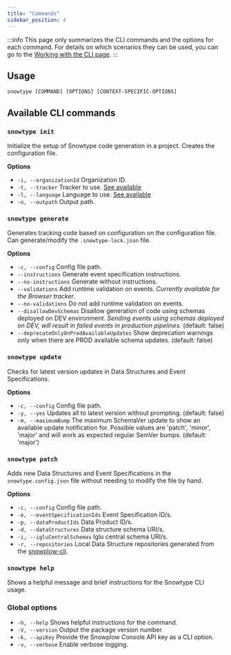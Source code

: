 ```yaml
---
title: "Commands"
sidebar_position: 4
---
```


:::info
This page only summarizes the CLI commands and the options for each command. For details on which scenarios they can be used, you can go to the [Working with the CLI page](../using-the-cli/index.md).
:::

## Usage

`snowtype [COMMAND] [OPTIONS] [CONTEXT-SPECIFIC-OPTIONS]`

## Available CLI commands

### `snowtype init`

Initialize the setup of Snowtype code generation in a project. Creates the configuration file.

**Options**
 -  `-i, --organizationId` Organization ID.
 -  `-t, --tracker` Tracker to use. [See available](../using-the-cli/index.md#available-trackerslanguages)
 -  `-l, --language` Language to use. [See available](../using-the-cli/index.md#available-trackerslanguages)
 -  `-o, --outpath` Output path.

### `snowtype generate`

Generates tracking code based on configuration on the configuration file. Can generate/modify the `.snowtype-lock.json` file.

**Options**
 -  `-c, --config` Config file path.
 -  `--instructions` Generate event specification instructions.
 -  `--no-instructions` Generate without instructions.
 -  `--validations` Add runtime validation on events. _Currently available for the Browser tracker_.
 -  `--no-validations` Do not add runtime validation on events.
 -  `--disallowDevSchemas` Disallow generation of code using schemas deployed on DEV environment. _Sending events using schemas deployed on DEV, will result in failed events in production pipelines._ (default: false)
 -  `--deprecateOnlyOnProdAvailableUpdates` Show deprecation warnings only when there are PROD available schema updates. (default: false)

### `snowtype update`

Checks for latest version updates in Data Structures and Event Specifications.

**Options**
 -  `-c, --config` Config file path.
 -  `-y, --yes` Updates all to latest version without prompting. (default: false)
 -  `-m, --maximumBump` The maximum SchemaVer update to show an available update notification for. Possible values are 'patch', 'minor', 'major' and will work as expected regular SemVer bumps. (default: 'major')

### `snowtype patch`

Adds new Data Structures and Event Specifications in the `snowtype.config.json` file without needing to modify the file by hand.

**Options**
 - `-c, --config` Config file path.
 - `-e, --eventSpecificationIds` Event Specification ID/s.
 - `-p, --dataProductIds` Data Product ID/s.
 - `-d, --dataStructures` Data structure schema URI/s.
 - `-i, --igluCentralSchemas` Iglu central schema URI/s.
 - `-r, --repositories` Local Data Structure repositories generated from the [snowplow-cli](/docs/understanding-tracking-design/managing-your-data-structures/cli/).


### `snowtype help`

Shows a helpful message and brief instructions for the Snowtype CLI usage.

### Global options
 - `-h, --help` Shows helpful instructions for the command.
 - `-V, --version` Output the package version number.
 - `-k, --apiKey` Provide the Snowplow Console API key as a CLI option.
 - `-v, --verbose` Enable verbose logging.